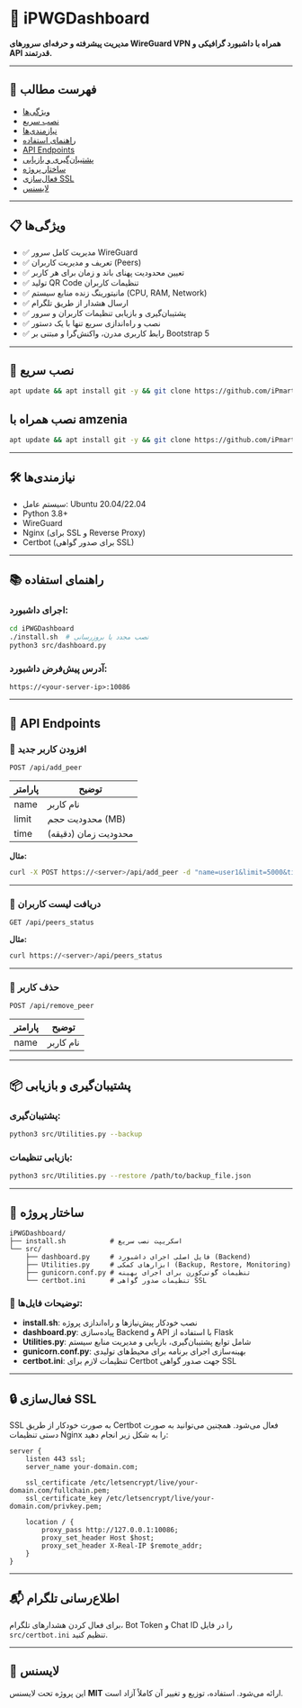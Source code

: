 
# 📡 iPWGDashboard  

**مدیریت پیشرفته و حرفه‌ای سرورهای WireGuard VPN همراه با داشبورد گرافیکی و API قدرتمند.**

---

## 📖 فهرست مطالب

- [ویژگی‌ها](#ویژگی‌ها)  
- [نصب سریع](#نصب-سریع)  
- [نیازمندی‌ها](#نیازمندی‌ها)  
- [راهنمای استفاده](#راهنمای-استفاده)  
- [API Endpoints](#api-endpoints)  
- [پشتیبان‌گیری و بازیابی](#پشتیبان‌گیری-و-بازیابی)  
- [ساختار پروژه](#ساختار-پروژه)  
- [فعال‌سازی SSL](#فعال‌سازی-ssl)  
- [لایسنس](#لایسنس)  

---

## 📋 ویژگی‌ها

- ✅ مدیریت کامل سرور WireGuard  
- ✅ تعریف و مدیریت کاربران (Peers)  
- ✅ تعیین محدودیت پهنای باند و زمان برای هر کاربر  
- ✅ تولید QR Code تنظیمات کاربران  
- ✅ مانیتورینگ زنده منابع سیستم (CPU, RAM, Network)  
- ✅ ارسال هشدار از طریق تلگرام  
- ✅ پشتیبان‌گیری و بازیابی تنظیمات کاربران و سرور  
- ✅ نصب و راه‌اندازی سریع تنها با یک دستور  
- ✅ رابط کاربری مدرن، واکنش‌گرا و مبتنی بر Bootstrap 5  

---

## 🚀 نصب سریع

```bash
apt update && apt install git -y && git clone https://github.com/iPmartNetwork/iPWGDashboard && cd iPWGDashboard && chmod +x install.sh && ./install.sh

```


## نصب همراه با amzenia

```bash
apt update && apt install git -y && git clone https://github.com/iPmartNetwork/iPWGDashboard && cd iPWGDashboard && chmod +x installV2.sh && ./installV2.sh

```

---

## 🛠️ نیازمندی‌ها

- سیستم عامل: Ubuntu 20.04/22.04  
- Python 3.8+  
- WireGuard  
- Nginx (برای SSL و Reverse Proxy)  
- Certbot (برای صدور گواهی SSL)  

---

## 📚 راهنمای استفاده

### اجرای داشبورد:

```bash
cd iPWGDashboard
./install.sh  # نصب مجدد یا بروزرسانی
python3 src/dashboard.py
```

### آدرس پیش‌فرض داشبورد:

```
https://<your-server-ip>:10086
```

---

## 📡 API Endpoints  

### 📌 افزودن کاربر جدید  

```http
POST /api/add_peer
```

| پارامتر | توضیح             |
|---------|-------------------|
| name    | نام کاربر          |
| limit   | محدودیت حجم (MB)   |
| time    | محدودیت زمان (دقیقه) |

**مثال:**

```bash
curl -X POST https://<server>/api/add_peer -d "name=user1&limit=5000&time=1440"
```

---

### 📌 دریافت لیست کاربران  

```http
GET /api/peers_status
```

**مثال:**

```bash
curl https://<server>/api/peers_status
```

---

### 📌 حذف کاربر  

```http
POST /api/remove_peer
```

| پارامتر | توضیح    |
|---------|----------|
| name    | نام کاربر |

---

## 📦 پشتیبان‌گیری و بازیابی  

### پشتیبان‌گیری:

```bash
python3 src/Utilities.py --backup
```

### بازیابی تنظیمات:

```bash
python3 src/Utilities.py --restore /path/to/backup_file.json
```

---

## 📂 ساختار پروژه  

```
iPWGDashboard/
├── install.sh           # اسکریپت نصب سریع
└── src/
    ├── dashboard.py     # فایل اصلی اجرای داشبورد (Backend)
    ├── Utilities.py     # ابزارهای کمکی (Backup, Restore, Monitoring)
    ├── gunicorn.conf.py # تنظیمات گونی‌کورن برای اجرای بهینه
    └── certbot.ini      # تنظیمات صدور گواهی SSL
```

### 📄 توضیحات فایل‌ها:

- **install.sh**: نصب خودکار پیش‌نیازها و راه‌اندازی پروژه  
- **dashboard.py**: پیاده‌سازی Backend و API با استفاده از Flask  
- **Utilities.py**: شامل توابع پشتیبان‌گیری، بازیابی و مدیریت منابع سیستم  
- **gunicorn.conf.py**: بهینه‌سازی اجرای برنامه برای محیط‌های تولیدی  
- **certbot.ini**: تنظیمات لازم برای Certbot جهت صدور گواهی SSL  

---

## 🔒 فعال‌سازی SSL  

SSL به صورت خودکار از طریق Certbot فعال می‌شود. همچنین می‌توانید به صورت دستی تنظیمات Nginx را به شکل زیر انجام دهید:

```nginx
server {
    listen 443 ssl;
    server_name your-domain.com;

    ssl_certificate /etc/letsencrypt/live/your-domain.com/fullchain.pem;
    ssl_certificate_key /etc/letsencrypt/live/your-domain.com/privkey.pem;

    location / {
        proxy_pass http://127.0.0.1:10086;
        proxy_set_header Host $host;
        proxy_set_header X-Real-IP $remote_addr;
    }
}
```

---

## 📬 اطلاع‌رسانی تلگرام  

برای فعال کردن هشدارهای تلگرام، Bot Token و Chat ID را در فایل `src/certbot.ini` تنظیم کنید.

---

## 📖 لایسنس  

این پروژه تحت لایسنس **MIT** ارائه می‌شود. استفاده، توزیع و تغییر آن کاملاً آزاد است.
